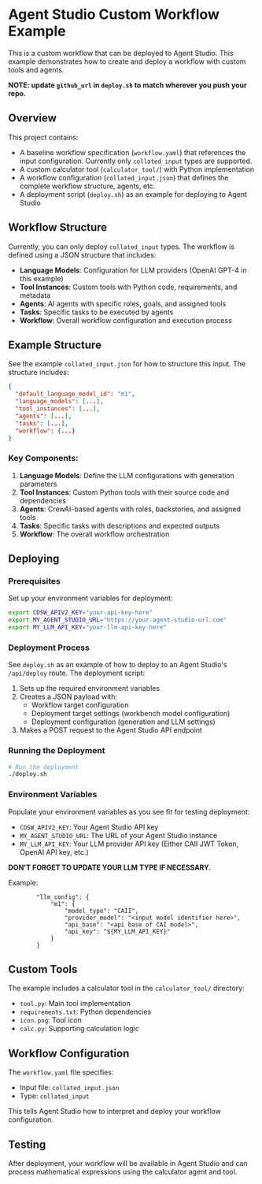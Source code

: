 # Agent Studio Custom Workflow Example

This is a custom workflow that can be deployed to Agent Studio. This example demonstrates how to create and deploy a workflow with custom tools and agents.

**NOTE: update `github_url` in `deploy.sh` to match wherever you push your repo.**

## Overview

This project contains:
- A baseline workflow specification (`workflow.yaml`) that references the input configuration. Currently only `collated_input` types are supported.
- A custom calculator tool (`calculator_tool/`) with Python implementation
- A workflow configuration (`collated_input.json`) that defines the complete workflow structure, agents, etc.
- A deployment script (`deploy.sh`) as an example for deploying to Agent Studio

## Workflow Structure

Currently, you can only deploy `collated_input` types. The workflow is defined using a JSON structure that includes:

- **Language Models**: Configuration for LLM providers (OpenAI GPT-4 in this example)
- **Tool Instances**: Custom tools with Python code, requirements, and metadata
- **Agents**: AI agents with specific roles, goals, and assigned tools
- **Tasks**: Specific tasks to be executed by agents
- **Workflow**: Overall workflow configuration and execution process

## Example Structure

See the example `collated_input.json` for how to structure this input. The structure includes:

```json
{
  "default_language_model_id": "m1",
  "language_models": [...],
  "tool_instances": [...],
  "agents": [...],
  "tasks": [...],
  "workflow": {...}
}
```

### Key Components:

1. **Language Models**: Define the LLM configurations with generation parameters
2. **Tool Instances**: Custom Python tools with their source code and dependencies
3. **Agents**: CrewAI-based agents with roles, backstories, and assigned tools
4. **Tasks**: Specific tasks with descriptions and expected outputs
5. **Workflow**: The overall workflow orchestration

## Deploying

### Prerequisites

Set up your environment variables for deployment:

```bash
export CDSW_APIV2_KEY="your-api-key-here"
export MY_AGENT_STUDIO_URL="https://your-agent-studio-url.com"
export MY_LLM_API_KEY="your-llm-api-key-here"
```

### Deployment Process

See `deploy.sh` as an example of how to deploy to an Agent Studio's `/api/deploy` route. The deployment script:

1. Sets up the required environment variables
2. Creates a JSON payload with:
   - Workflow target configuration
   - Deployment target settings (workbench model configuration)
   - Deployment configuration (generation and LLM settings)
3. Makes a POST request to the Agent Studio API endpoint

### Running the Deployment

```bash
# Run the deployment
./deploy.sh
```

### Environment Variables

Populate your environment variables as you see fit for testing deployment:

- `CDSW_APIV2_KEY`: Your Agent Studio API key
- `MY_AGENT_STUDIO_URL`: The URL of your Agent Studio instance
- `MY_LLM_API_KEY`: Your LLM provider API key (Either CAII JWT Token, OpenAI API key, etc.)

**DON'T FORGET TO UPDATE YOUR LLM TYPE IF NECESSARY.**

Example:
```
        "llm_config": {
            "m1": {
                "model_type": "CAII",
                "provider_model": "<input model identifier here>",
                "api_base": "<api base of CAI model>",
                "api_key": "${MY_LLM_API_KEY}"
            }
        }
```

## Custom Tools

The example includes a calculator tool in the `calculator_tool/` directory:
- `tool.py`: Main tool implementation
- `requirements.txt`: Python dependencies
- `icon.png`: Tool icon
- `calc.py`: Supporting calculation logic

## Workflow Configuration

The `workflow.yaml` file specifies:
- Input file: `collated_input.json`
- Type: `collated_input`

This tells Agent Studio how to interpret and deploy your workflow configuration.

## Testing

After deployment, your workflow will be available in Agent Studio and can process mathematical expressions using the calculator agent and tool.
